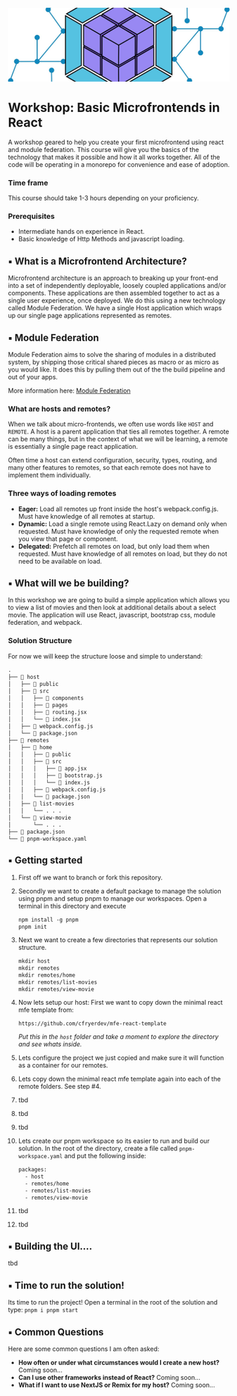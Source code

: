 ![Module Federation](./docs/module_federation_banner.jpg)

# Workshop: Basic Microfrontends in React
A workshop geared to help you create your first microfrontend using react and module federation. This course will give you the basics of the technology that makes it possible and how it all works together. All of the code will be operating in a monorepo for convenience and ease of adoption. 

### Time frame
This course should take 1-3 hours depending on your proficiency.

### Prerequisites 
- Intermediate hands on experience in React.
- Basic knowledge of Http Methods and javascript loading.

## ▪️ What is a Microfrontend Architecture?

Microfrontend architecture is an approach to breaking up your front-end into a set of independently deployable, loosely coupled applications and/or components. These applications are then assembled together to act as a single user experience, once deployed. We do this using a new technology called Module Federation. We have a single Host application which wraps up our single page applications represented as remotes.

## ▪️ Module Federation

Module Federation aims to solve the sharing of modules in a distributed system, by shipping those critical shared pieces as macro or as micro as you would like. It does this by pulling them out of the the build pipeline and out of your apps.

More information here: [Module Federation](https://webpack.js.org/concepts/module-federation/)

### What are hosts and remotes?

When we talk about micro-frontends, we often use words like `HOST` and `REMOTE`. A host is a parent application that ties all remotes together. A remote can be many things, but in the context of what we will be learning, a remote is essentially a single page react application. 

Often time a host can extend configuration, security, types, routing, and many other features to remotes, so that each remote does not have to implement them individually.

### Three ways of loading remotes

- **Eager:** Load all remotes up front inside the host's webpack.config.js. Must have knowledge of all remotes at startup.
- **Dynamic:** Load a single remote using React.Lazy on demand only when requested. Must have knowledge of only the requested remote when you view that page or component.
- **Delegated:** Prefetch all remotes on load, but only load them when requested. Must have knowledge of all remotes on load, but they do not need to be available on load.

## ▪️ What will we be building?
In this workshop we are going to build a simple application which allows you to view a list of movies and then look at additional details about a select movie. The application will use React, javascript, bootstrap css, module federation, and webpack.

### Solution Structure
For now we will keep the structure loose and simple to understand:

```
.
├── 📁 host
│   ├── 📁 public
│   ├── 📁 src
│   │   ├── 📁 components
│   │   ├── 📁 pages
│   │   ├── 📄 routing.jsx
│   │   └── 📄 index.jsx
│   ├── 📄 webpack.config.js
│   └── 📄 package.json
├── 📁 remotes
│   ├── 📁 home
│   │   ├── 📁 public
│   │   ├── 📁 src
│   │   │   ├── 📄 app.jsx
│   │   │   ├── 📄 bootstrap.js
│   │   │   └── 📄 index.js
│   │   ├── 📄 webpack.config.js
│   │   └── 📄 package.json
│   ├── 📁 list-movies
│   │   └── . . .
│   └── 📁 view-movie
│       └── . . .
├── 📄 package.json
└── 📄 pnpm-workspace.yaml
```

## ▪️ Getting started

1) First off we want to branch or fork this repository. 

2) Secondly we want to create a default package to manage the solution using pnpm and setup pnpm to manage our workspaces. Open a terminal in this directory and execute 
    ```
    npm install -g pnpm
    pnpm init
    ``` 

3) Next we want to create a few directories that represents our solution structure. 
    ```
    mkdir host
    mkdir remotes
    mkdir remotes/home
    mkdir remotes/list-movies
    mkdir remotes/view-movie
    ```

4) Now lets setup our host: First we want to copy down the minimal react mfe template from:
    ```
    https://github.com/cfryerdev/mfe-react-template
    ```
    _Put this in the `host` folder and take a moment to explore the directory and see whats inside._

5) Lets configure the project we just copied and make sure it will function as a container for our remotes.

6) Lets copy down the minimal react mfe template again into each of the remote folders. See step #4.

7) tbd

8) tbd

9) tbd

10) Lets create our pnpm workspace so its easier to run and build our solution. In the root of the directory, create a file called `pnpm-workspace.yaml` and put the following inside:
    ```
    packages:
      - host
      - remotes/home
      - remotes/list-movies
      - remotes/view-movie
    ```

11) tbd

12) tbd

## ▪️ Building the UI....

tbd

## ▪️ Time to run the solution!

Its time to run the project! Open a terminal in the root of the solution and type:
    ```
    pnpm i
    pnpm start
    ```

## ▪️ Common Questions
Here are some common questions I am often asked:

- **How often or under what circumstances would I create a new host?** Coming soon...
- **Can I use other frameworks instead of React?** Coming soon...
- **What if I want to use NextJS or Remix for my host?** Coming soon...